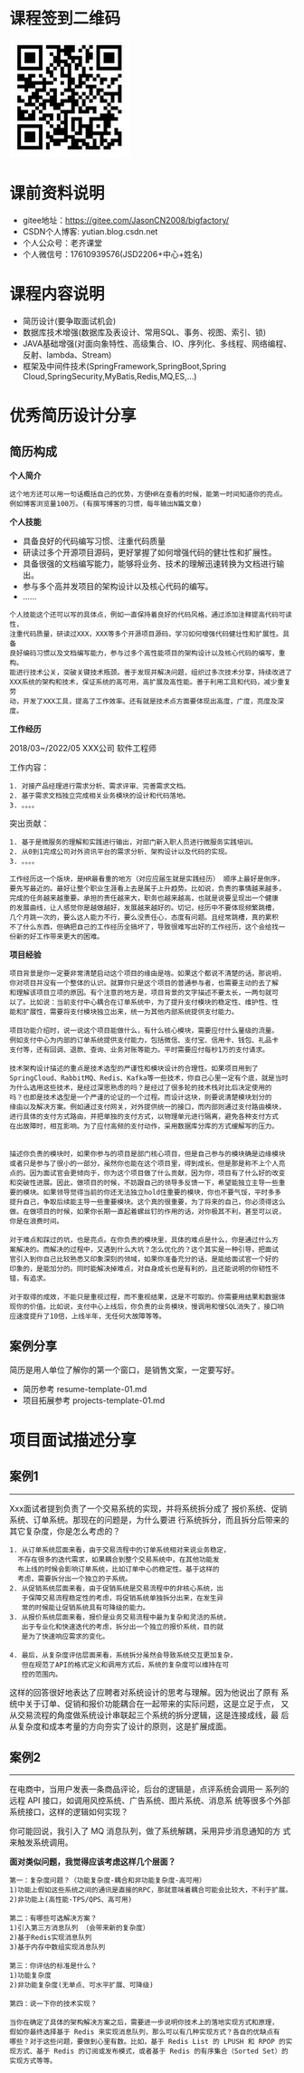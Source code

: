 # 课程签到二维码
![img.png](img.png)

# 课前资料说明

* gitee地址：https://gitee.com/JasonCN2008/bigfactory/
* CSDN个人博客: yutian.blog.csdn.net
* 个人公众号：老齐课堂
* 个人微信号：17610939576(JSD2206+中心+姓名)
# 课程内容说明

* 简历设计(要争取面试机会)
* 数据库技术增强(数据库及表设计、常用SQL、事务、视图、索引、锁)
* JAVA基础增强(对面向象特性、高级集合、IO、序列化、多线程、网络编程、反射、lambda、Stream)
* 框架及中间件技术(SpringFramework,SpringBoot,Spring Cloud,SpringSecurity,MyBatis,Redis,MQ,ES,...)

# 优秀简历设计分享

## 简历构成

**个人简介**

```
这个地方还可以用一句话概括自己的优势，方便HR在查看的时候，能第一时间知道你的亮点。
例如博客浏览量100万。(有撰写博客的习惯，每年输出N篇文章)
```

**个人技能**

* 具备良好的代码编写习惯、注重代码质量
* 研读过多个开源项目源码，更好掌握了如何增强代码的健壮性和扩展性。
* 具备很强的文档编写能力，能够将业务、技术的理解迅速转换为文档进行输出。
* 参与多个高并发项目的架构设计以及核心代码的编写。
* ......

```
个人技能这个还可以写的具体点，例如一直保持着良好的代码风格，通过添加注释提高代码可读性，
注重代码质量，研读过XXX，XXX等多个开源项目源码，学习如何增强代码健壮性和扩展性。具备
良好编码习惯以及文档编写能力，参与过多个高性能项目的架构设计以及核心代码的编写，重构。
能进行技术公关，突破关键技术瓶颈。善于发现并解决问题，组织过多次技术分享，持续改进了
XXX系统的架构和技术，保证系统的高可用，高扩展及高性能。善于利用工具和代码，减少重复劳
动，开发了XXX工具，提高了工作效率。还有就是技术点方面要体现出高度，广度，亮度及深度。
```

**工作经历**

2018/03~/2022/05  XXX公司   软件工程师

工作内容：
```
1. 对接产品经理进行需求分析、需求评审、完善需求文档。
2. 基于需求文档独立完成相关业务模块的设计和代码落地。
3. 。。。。
```

突出贡献：
```
1. 基于是微服务的理解和实践进行输出，对部门新入职人员进行微服务实践培训。
2. 从0到1完成公司对外资讯平台的需求分析、架构设计以及代码的实现。
3. 。。。。
```

```
工作经历这一个版块，是HR最看重的地方（对应应届生就是实践经历） 顺序上最好是倒序，
要先写最近的。最好让整个职业生涯看上去是属于上升趋势。比如说，负责的事情越来越多，
完成的任务越来越重要。承担的责任越来大，职务也越来越高，也就是说要呈现出一个健康
的发展曲线，让人感觉你是越做越好，发展越来越好的。切记，经历中不要体现频繁跳槽，
几个月跳一次的，要么这人能力不行，要么没责任心，态度有问题。且经常跳槽，真的累积
不了什么东西，但确把自己的工作经历全搞坏了，导致很难写出好的工作经历，这个会给找一
份新的好工作带来更大的困难。
```

**项目经验**

```
项目背景是你一定要非常清楚启动这个项目的缘由是啥。如果这个都说不清楚的话，那说明，
你对项目并没有一个整体的认识。就算你只是这个项目的普通参与者，也需要主动的去了解
和理解该项目立项的原因。有个注意的地方是，项目背景的文字描述不要太长，一两句就可
以了。比如说：当前支付中心耦合在订单系统中，为了提升支付模块的稳定性、维护性、性
能和扩展性，需要将支付模块独立出来，统一为其他内部系统提供支付能力。

项目功能介绍时，说一说这个项目能做什么，有什么核心模块，需要应付什么量级的流量。
例如支付中心为内部的订单系统提供支付能力，包括微信、支付宝、信用卡、钱包、礼品卡
支付等，还有回调、退款、查询、业务对账等能力。平时需要应付每秒1万的支付请求。

技术架构设计描述的重点是技术选型的严谨性和模块设计的合理性。如果项目用到了
SpringCloud、RabbitMQ、Redis、Kafka等一些技术，你自己心里一定有个底，就是当时
为什么选用这些技术，是经过深思熟虑的吗？是经过了很多轮的技术栈对比后决定使用的
吗？也即是技术选型是一个严谨的论证的一个过程。而设计这块，则要说清楚模块划分的
缘由以及解决方案。例如通过支付网关，对外提供统一的接口，而内部则通过支付路由模块，
进行具体的支付方式路由，并把单独的支付方式，以物理单元进行隔离，避免各种支付方式
在出故障时，相互影响。为了应付高频的支付动作，采用数据库分库的方式缓解写的压力。


描述你负责的模块时，如果你参与的项目是部门核心项目，但是自己参与的模块确是边缘模块
或者只是参与了很小的一部分，虽然你也能在这个项目里，得到成长。但是那是称不上个人亮
点的。因为面试官会更倾向于，你为这个项目做了什么贡献，因为你，项目有了什么好的改变
和突破性进展。因此，做项目的时候，不妨跟自己的领导多反馈一下，希望能独立主导一些重
要的模块。如果领导觉得当前的你还无法独立hold住重要的模块，你也不要气馁，平时多多
提升自己，争取后续能主导一些重要模块。这个真的很重要，为了将来的自己，你必须得这么
做。在做项目的时候，如果你长期一直起着螺丝钉的作用的话，对你极其不利，甚至可以说，
你是在浪费时间。

对于难点和踩过的坑，也是亮点。在你负责的模块里，具体的难点是什么，你是通过什么方
案解决的。而解决的过程中，又遇到什么大坑？怎么优化的？这个其实是一种引导，把面试
官引入到你自己比较熟悉又印象深刻的领域，如果你准备充分的话，是能给面试官一个好的
印象的，是能加分的。同时能解决掉难点，对自身成长也是有利的，且还能说明的你韧性不
错，有追求。

对于取得的成效，不能只是重视过程，而不重视结果，这是不可取的。你需要用结果和数据体
现你的价值。比如说，支付中心上线后，你负责的业务模块，慢调用和慢SQL消失了，接口响
应速度提升了10倍，上线半年，无任何大故障等等。

```

## 案例分享

简历是用人单位了解你的第一个窗口，是销售文案，一定要写好。

* 简历参考 resume-template-01.md
* 项目拓展参考 projects-template-01.md


# 项目面试描述分享

## 案例1
***
Xxx面试者提到负责了一个交易系统的实现，并将系统拆分成了
报价系统、促销系统、订单系统。那现在的问题是，为什么要进
行系统拆分，而且拆分后带来的其它复杂度，你是怎么考虑的？
```
1. 从订单系统层面来看，由于交易流程中的订单系统相对来说业务稳定，
  不存在很多的迭代需求，如果耦合到整个交易系统中，在其他功能发
  布上线的时候会影响订单系统，比如订单中心的稳定性。基于这样的
  考虑，需要拆分出一个独立的子系统。
2. 从促销系统层面来看，由于促销系统是交易流程中的非核心系统，出
   于保障交易流程稳定性的考虑，将促销系统单独拆分出来，在发生异
   常的时候能让促销系统具有可降级的能力。
3. 从报价系统层面来看，报价是业务交易流程中最为复杂和灵活的系统，
   出于专业化和快速迭代的考虑，拆分出一个独立的报价系统，目的就
   是为了快速响应需求的变化。

4. 最后，从复杂度评估层面来看，系统拆分虽然会导致系统交互更加复杂，
   但在规范了API的格式定义和调用方式后，系统的复杂度可以维持在可
   控的范围内。
```
这样的回答很好地表达了应聘者对系统设计的思考与理解。因为他说出了原有
系统中关于订单、促销和报价功能耦合在一起带来的实际问题，这是立足于点，
又从交易流程的角度做系统设计串联起三个系统的拆分逻辑，这是连接成线，最
后从复杂度和成本考量的方向夯实了设计的原则，这是扩展成面。

## 案例2

***
在电商中，当用户发表一条商品评论，后台的逻辑是，点评系统会调用一
系列的远程 API 接口，如调用风控系统、广告系统、图片系统、消息系
统等很多个外部系统接口，这样的逻辑如何实现？

你可能回说，我引入了 MQ 消息队列，做了系统解耦，采用异步消息通知的方
式来触发系统调用。

**面对类似问题，我觉得应该考虑这样几个层面？**

```
第一：复杂度问题？（功能复杂度-耦合和非功能复杂度-高可用）
1)功能上假如这些系统之间的通讯是直接的RPC，那就意味着耦合可能会比较大，不利于扩展。
2)非功能上(高性能-TPS/QPS、高可用)

第二：有哪些可选解决方案？
1)引入第三方消息队列 （会带来新的复杂度）
2)基于Redis实现消息队列
3)基于内存中数组实现消息队列

第三：你评估的标准是什么？
1)功能复杂度
2)非功能复杂度(无单点、可水平扩展、可降级)

第四：说一下你的技术实现？

当你在确定了具体的架构解决方案之后，需要进一步说明你技术上的落地实现方式和原理，
假如你最终选择基于 Redis 来实现消息队列，那么可以有几种实现方式？各自的优缺点有
哪些？对于这些问题，要做到心里有数。比如，基于 Redis List 的 LPUSH 和 RPOP 的实
现方式、基于 Redis 的订阅或发布模式，或者基于 Redis 的有序集合（Sorted Set）的
实现方式等等。
```











